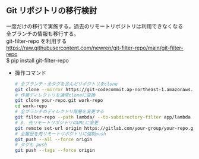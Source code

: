 ## Git リポジトリの移行検討

一度だけの移行で実施する。過去のリモートリポジトリは利用できなくなる  
全ブランチの情報も移行する。  
git-filter-repo を利用する  
https://raw.githubusercontent.com/newren/git-filter-repo/main/git-filter-repo  
$ pip install git-filter-repo

- 操作コマンド

  ```bash
  # 全ブランチ・全タグを含んだリポジトリをclone
  git clone --mirror https://git-codecommit.ap-northeast-1.amazonaws.com/v1/repos/your-repo
  # 作業ディレクトリを通常cloneに変換
  git clone your-repo.git work-repo
  cd work-repo
  # 全ブランチのディレクトリ階層を変更する
  git filter-repo --path lambda/ --to-subdirectory-filter app/lambda
  # 3. 先リモートリポジトリのURLに変更
  git remote set-url origin https://gitlab.com/your-group/your-repo.git
  # 全履歴を先リモートリポジトリに強制push
  git push --all --force origin
  # タグも push
  git push --tags --force origin
  ```
